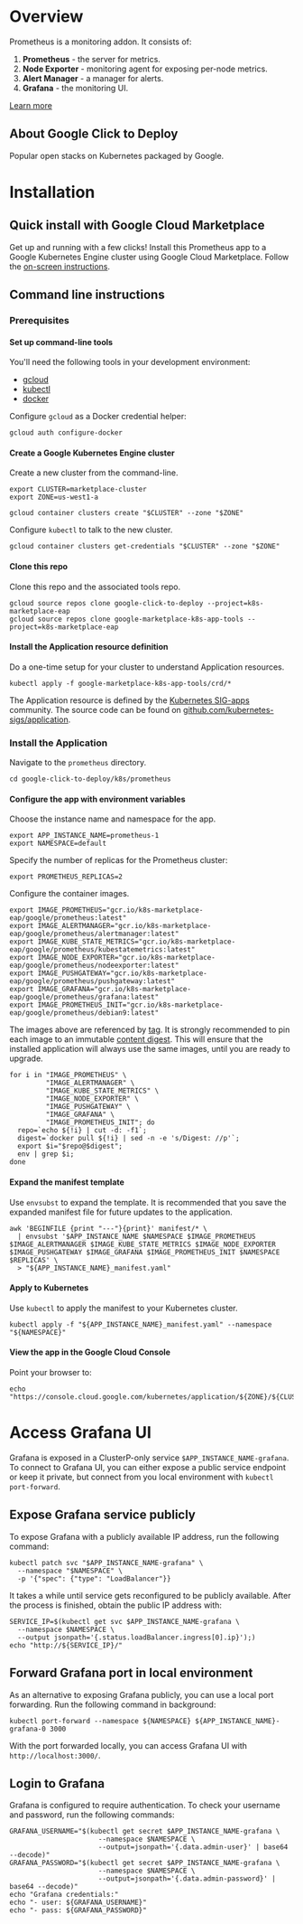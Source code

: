 # Overview

Prometheus is a monitoring addon. It consists of:

1.  **Prometheus** - the server for metrics.
1.  **Node Exporter** - monitoring agent for exposing per-node metrics.
1.  **Alert Manager** - a manager for alerts.
1.  **Grafana** - the monitoring UI.

[Learn more](https://prometheus.io/)

## About Google Click to Deploy

Popular open stacks on Kubernetes packaged by Google.

# Installation

## Quick install with Google Cloud Marketplace

Get up and running with a few clicks! Install this Prometheus app to a
Google Kubernetes Engine cluster using Google Cloud Marketplace. Follow the
[on-screen instructions](https://console.cloud.google.com/launcher/details/google/prometheus).

## Command line instructions

### Prerequisites

#### Set up command-line tools

You'll need the following tools in your development environment:
- [gcloud](https://cloud.google.com/sdk/gcloud/)
- [kubectl](https://kubernetes.io/docs/reference/kubectl/overview/)
- [docker](https://docs.docker.com/install/)

Configure `gcloud` as a Docker credential helper:

```shell
gcloud auth configure-docker
```

#### Create a Google Kubernetes Engine cluster

Create a new cluster from the command-line.

```shell
export CLUSTER=marketplace-cluster
export ZONE=us-west1-a

gcloud container clusters create "$CLUSTER" --zone "$ZONE"
```

Configure `kubectl` to talk to the new cluster.

```shell
gcloud container clusters get-credentials "$CLUSTER" --zone "$ZONE"
```

#### Clone this repo

Clone this repo and the associated tools repo.

```shell
gcloud source repos clone google-click-to-deploy --project=k8s-marketplace-eap
gcloud source repos clone google-marketplace-k8s-app-tools --project=k8s-marketplace-eap
```

#### Install the Application resource definition

Do a one-time setup for your cluster to understand Application resources.

<!--
To do that, navigate to `k8s/vendor` subdirectory of the repository and run the following command:
-->

```shell
kubectl apply -f google-marketplace-k8s-app-tools/crd/*
```

The Application resource is defined by the
[Kubernetes SIG-apps](https://github.com/kubernetes/community/tree/master/sig-apps)
community. The source code can be found on
[github.com/kubernetes-sigs/application](https://github.com/kubernetes-sigs/application).

### Install the Application

Navigate to the `prometheus` directory.

```shell
cd google-click-to-deploy/k8s/prometheus
```

#### Configure the app with environment variables

Choose the instance name and namespace for the app.

```shell
export APP_INSTANCE_NAME=prometheus-1
export NAMESPACE=default
```

Specify the number of replicas for the Prometheus cluster:

```shell
export PROMETHEUS_REPLICAS=2
```

Configure the container images.

```shell
export IMAGE_PROMETHEUS="gcr.io/k8s-marketplace-eap/google/prometheus:latest"
export IMAGE_ALERTMANAGER="gcr.io/k8s-marketplace-eap/google/prometheus/alertmanager:latest"
export IMAGE_KUBE_STATE_METRICS="gcr.io/k8s-marketplace-eap/google/prometheus/kubestatemetrics:latest"
export IMAGE_NODE_EXPORTER="gcr.io/k8s-marketplace-eap/google/prometheus/nodeexporter:latest"
export IMAGE_PUSHGATEWAY="gcr.io/k8s-marketplace-eap/google/prometheus/pushgateway:latest"
export IMAGE_GRAFANA="gcr.io/k8s-marketplace-eap/google/prometheus/grafana:latest"
export IMAGE_PROMETHEUS_INIT="gcr.io/k8s-marketplace-eap/google/prometheus/debian9:latest"
```

The images above are referenced by
[tag](https://docs.docker.com/engine/reference/commandline/tag). It is strongly
recommended to pin each image to an immutable
[content digest](https://docs.docker.com/registry/spec/api/#content-digests).
This will ensure that the installed application will always use the same images,
until you are ready to upgrade.

```shell
for i in "IMAGE_PROMETHEUS" \
         "IMAGE_ALERTMANAGER" \
         "IMAGE_KUBE_STATE_METRICS" \
         "IMAGE_NODE_EXPORTER" \
         "IMAGE_PUSHGATEWAY" \
         "IMAGE_GRAFANA" \
         "IMAGE_PROMETHEUS_INIT"; do
  repo=`echo ${!i} | cut -d: -f1`;
  digest=`docker pull ${!i} | sed -n -e 's/Digest: //p'`;
  export $i="$repo@$digest";
  env | grep $i;
done
```

#### Expand the manifest template

Use `envsubst` to expand the template. It is recommended that you save the
expanded manifest file for future updates to the application.

```shell
awk 'BEGINFILE {print "---"}{print}' manifest/* \
  | envsubst '$APP_INSTANCE_NAME $NAMESPACE $IMAGE_PROMETHEUS $IMAGE_ALERTMANAGER $IMAGE_KUBE_STATE_METRICS $IMAGE_NODE_EXPORTER $IMAGE_PUSHGATEWAY $IMAGE_GRAFANA $IMAGE_PROMETHEUS_INIT $NAMESPACE  $REPLICAS' \
  > "${APP_INSTANCE_NAME}_manifest.yaml"
```

#### Apply to Kubernetes

Use `kubectl` to apply the manifest to your Kubernetes cluster.

```shell
kubectl apply -f "${APP_INSTANCE_NAME}_manifest.yaml" --namespace "${NAMESPACE}"
```

#### View the app in the Google Cloud Console

Point your browser to:

```shell
echo "https://console.cloud.google.com/kubernetes/application/${ZONE}/${CLUSTER}/${NAMESPACE}/${APP_INSTANCE_NAME}"
```

# Access Grafana UI

Grafana is exposed in a ClusterP-only service `$APP_INSTANCE_NAME-grafana`. To connect to
Grafana UI, you can either expose a public service endpoint or keep it private, but connect
from you local environment with `kubectl port-forward`.

## Expose Grafana service publicly

To expose Grafana with a publicly available IP address, run the following command:

```shell
kubectl patch svc "$APP_INSTANCE_NAME-grafana" \
  --namespace "$NAMESPACE" \
  -p '{"spec": {"type": "LoadBalancer"}}
```

It takes a while until service gets reconfigured to be publicly available. After the process
is finished, obtain the public IP address with:

```shell
SERVICE_IP=$(kubectl get svc $APP_INSTANCE_NAME-grafana \
  --namespace $NAMESPACE \
  --output jsonpath='{.status.loadBalancer.ingress[0].ip}');)
echo "http://${SERVICE_IP}/"
```

## Forward Grafana port in local environment

As an alternative to exposing Grafana publicly, you can use a local port forwarding. Run the
following command in background:

```shell
kubectl port-forward --namespace ${NAMESPACE} ${APP_INSTANCE_NAME}-grafana-0 3000
```

With the port forwarded locally, you can access Grafana UI with `http://localhost:3000/`.

## Login to Grafana

Grafana is configured to require authentication. To check your username and password, run the
following commands:

```shell
GRAFANA_USERNAME="$(kubectl get secret $APP_INSTANCE_NAME-grafana \
                      --namespace $NAMESPACE \
                      --output=jsonpath='{.data.admin-user}' | base64 --decode)"
GRAFANA_PASSWORD="$(kubectl get secret $APP_INSTANCE_NAME-grafana \
                      --namespace $NAMESPACE \
                      --output=jsonpath='{.data.admin-password}' | base64 --decode)"
echo "Grafana credentials:"
echo "- user: ${GRAFANA_USERNAME}"
echo "- pass: ${GRAFANA_PASSWORD}"
```
